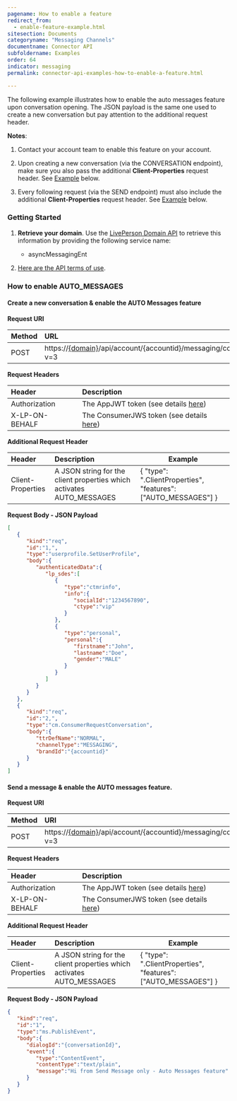 ```yaml
---
pagename: How to enable a feature
redirect_from:
  - enable-feature-example.html
sitesection: Documents
categoryname: "Messaging Channels"
documentname: Connector API
subfoldername: Examples
order: 64
indicator: messaging
permalink: connector-api-examples-how-to-enable-a-feature.html

---
```


The following example illustrates how to enable the auto messages feature upon conversation opening. The JSON payload is the same one used to create a new conversation but pay attention to the additional request header.

**Notes**:

1. Contact your account team to enable this feature on your account.

2. Upon creating a new conversation (via the CONVERSATION endpoint), make sure you also pass the additional **Client-Properties** request header. See [Example](enable-feature-example.html#create-a-new-conversation--enable-the-auto-messages-feature) below.

3. Every following request (via the SEND endpoint) must also include the additional **Client-Properties** request header. See [Example](enable-feature-example.html#send-a-message--enable-the-auto-messages-feature) below.


### Getting Started

1. **Retrieve your domain**. Use the [LivePerson Domain API](agent-domain-domain-api.html) to retrieve this information by providing the following service name:

	* asyncMessagingEnt

2. [Here are the API terms of use](https://www.liveperson.com/policies/apitou).

### How to enable AUTO_MESSAGES

#### Create a new conversation & enable the AUTO Messages feature

**Request URI**

| Method | URL  |
| :--- | :--- |
| POST | https://[{domain}](/agent-domain-domain-api.html)/api/account/{accountid}/messaging/consumer/conversation?v=3 |


**Request Headers**

| Header | Description |
| :--- | :--- |
| Authorization | The AppJWT token (see details [here](Create_AppJWT.html)) |
| X-LP-ON-BEHALF | The ConsumerJWS token (see details [here](Create_ConsumerJWS.html)) |

**Additional Request Header**

| Header | Description | Example |
| :--- | :--- | --- |
| Client-Properties | A JSON string for the client properties which activates AUTO_MESSAGES | { "type": ".ClientProperties", "features": ["AUTO_MESSAGES"] } |


**Request Body - JSON Payload**

```json
[  
   {  
      "kind":"req",
      "id":"1,",
      "type":"userprofile.SetUserProfile",
      "body":{  
         "authenticatedData":{  
            "lp_sdes":[  
               {  
                  "type":"ctmrinfo",
                  "info":{  
                     "socialId":"1234567890",
                     "ctype":"vip"
                  }
               },
               {  
                  "type":"personal",
                  "personal":{  
                     "firstname":"John",
                     "lastname":"Doe",
                     "gender":"MALE"
                  }
               }
            ]
         }
      }
   },
   {  
      "kind":"req",
      "id":"2,",
      "type":"cm.ConsumerRequestConversation",
      "body":{  
         "ttrDefName":"NORMAL",
         "channelType":"MESSAGING",
         "brandId":"{accountid}"
      }
   }
]
```

#### Send a message & enable the AUTO messages feature.

**Request URI**

| Method | URI  |
| :--- | :--- |
| POST | https://[{domain}](/agent-domain-domain-api.html)/api/account/{accountid}/messaging/consumer/conversation/send?v=3 |

**Request Headers**

| Header | Description |
| :--- | :--- |
| Authorization | The AppJWT token (see details [here](Create_AppJWT.html)) |
| X-LP-ON-BEHALF | The ConsumerJWS token (see details [here](Create_ConsumerJWS.html)) |

**Additional Request Header**

| Header | Description | Example |
| :--- | :--- | --- |
| Client-Properties | A JSON string for the client properties which activates AUTO_MESSAGES | { "type": ".ClientProperties", "features": ["AUTO_MESSAGES"] } |

**Request Body - JSON Payload**

```json
{  
   "kind":"req",
   "id":"1",
   "type":"ms.PublishEvent",
   "body":{  
      "dialogId":"{conversationId}",
      "event":{  
         "type":"ContentEvent",
         "contentType":"text/plain",
         "message":"Hi from Send Message only - Auto Messages feature"
      }
   }
}
```
